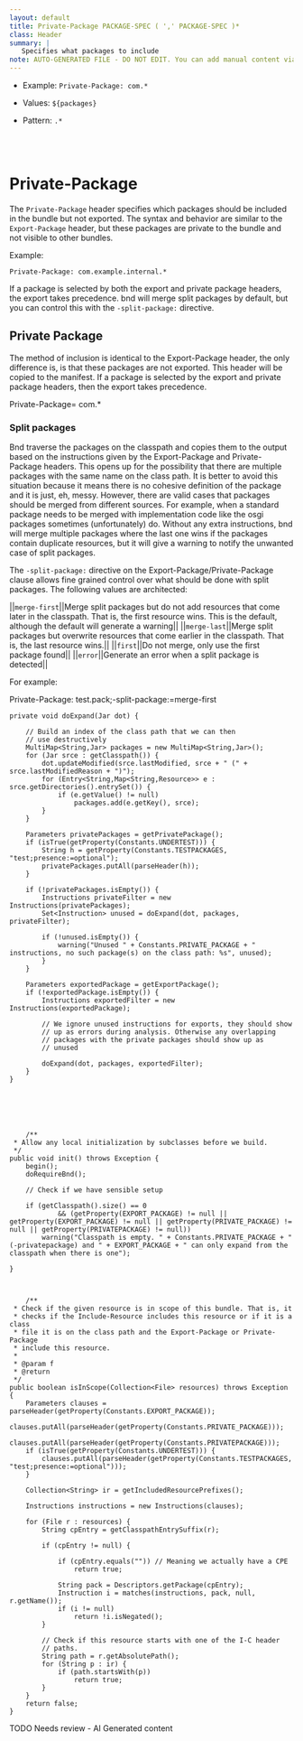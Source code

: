 ```yaml
---
layout: default
title: Private-Package PACKAGE-SPEC ( ',' PACKAGE-SPEC )*
class: Header
summary: |
   Specifies what packages to include
note: AUTO-GENERATED FILE - DO NOT EDIT. You can add manual content via same filename in ext folder. 
---
```


- Example: `Private-Package: com.*`

- Values: `${packages}`

- Pattern: `.*`

<!-- Manual content from: ext/private_package.md --><br /><br />

# Private-Package

The `Private-Package` header specifies which packages should be included in the bundle but not exported. The syntax and behavior are similar to the `Export-Package` header, but these packages are private to the bundle and not visible to other bundles.

Example:

```
Private-Package: com.example.internal.*
```

If a package is selected by both the export and private package headers, the export takes precedence. bnd will merge split packages by default, but you can control this with the `-split-package:` directive.

## Private Package
The method of inclusion is identical to the Export-Package header, the only difference is, is that these packages are not exported. This header will be copied to the manifest. If a package is selected by the export and private package headers, then the export takes precedence.

  Private-Package= com.*



### Split packages
Bnd traverse the packages on the classpath and copies them to the output based on the instructions given by the Export-Package and Private-Package headers. This opens up for the possibility that there are multiple packages with the same name on the class path. It is better to avoid this situation because it means there is no cohesive definition of the package and it is just, eh, messy. However, there are valid cases that packages should be merged from different sources. For example, when a standard package needs to be merged with implementation code like the osgi packages sometimes (unfortunately) do. Without any extra instructions, bnd will merge multiple packages where the last one wins if the packages contain duplicate resources, but it will give a warning to notify the unwanted case of split packages.

The `-split-package:` directive on the Export-Package/Private-Package clause allows fine grained control over what should be done with split packages. The following values are architected:

||<nobr>`merge-first`</nobr>||Merge split packages but do not add resources that come later in the classpath. That is, the first resource wins. This is the default, although the default will generate a warning||
||<nobr>`merge-last`</nobr>||Merge split packages but overwrite resources that come earlier in the classpath. That is, the last resource wins.||
||`first`||Do not merge, only use the first package found||
||`error`||Generate an error when a split package is detected||

For example:

  Private-Package: test.pack;-split-package:=merge-first






	private void doExpand(Jar dot) {

		// Build an index of the class path that we can then
		// use destructively
		MultiMap<String,Jar> packages = new MultiMap<String,Jar>();
		for (Jar srce : getClasspath()) {
			dot.updateModified(srce.lastModified, srce + " (" + srce.lastModifiedReason + ")");
			for (Entry<String,Map<String,Resource>> e : srce.getDirectories().entrySet()) {
				if (e.getValue() != null)
					packages.add(e.getKey(), srce);
			}
		}

		Parameters privatePackages = getPrivatePackage();
		if (isTrue(getProperty(Constants.UNDERTEST))) {
			String h = getProperty(Constants.TESTPACKAGES, "test;presence:=optional");
			privatePackages.putAll(parseHeader(h));
		}

		if (!privatePackages.isEmpty()) {
			Instructions privateFilter = new Instructions(privatePackages);
			Set<Instruction> unused = doExpand(dot, packages, privateFilter);

			if (!unused.isEmpty()) {
				warning("Unused " + Constants.PRIVATE_PACKAGE + " instructions, no such package(s) on the class path: %s", unused);
			}
		}

		Parameters exportedPackage = getExportPackage();
		if (!exportedPackage.isEmpty()) {
			Instructions exportedFilter = new Instructions(exportedPackage);

			// We ignore unused instructions for exports, they should show
			// up as errors during analysis. Otherwise any overlapping
			// packages with the private packages should show up as
			// unused

			doExpand(dot, packages, exportedFilter);
		}
	}

	
	
	
	
	
		/**
	 * Allow any local initialization by subclasses before we build.
	 */
	public void init() throws Exception {
		begin();
		doRequireBnd();

		// Check if we have sensible setup

		if (getClasspath().size() == 0
				&& (getProperty(EXPORT_PACKAGE) != null || getProperty(EXPORT_PACKAGE) != null || getProperty(PRIVATE_PACKAGE) != null || getProperty(PRIVATEPACKAGE) != null))
			warning("Classpath is empty. " + Constants.PRIVATE_PACKAGE + " (-privatepackage) and " + EXPORT_PACKAGE + " can only expand from the classpath when there is one");

	}
	
	
	
		/**
	 * Check if the given resource is in scope of this bundle. That is, it
	 * checks if the Include-Resource includes this resource or if it is a class
	 * file it is on the class path and the Export-Package or Private-Package
	 * include this resource.
	 *
	 * @param f
	 * @return
	 */
	public boolean isInScope(Collection<File> resources) throws Exception {
		Parameters clauses = parseHeader(getProperty(Constants.EXPORT_PACKAGE));
		clauses.putAll(parseHeader(getProperty(Constants.PRIVATE_PACKAGE)));
		clauses.putAll(parseHeader(getProperty(Constants.PRIVATEPACKAGE)));
		if (isTrue(getProperty(Constants.UNDERTEST))) {
			clauses.putAll(parseHeader(getProperty(Constants.TESTPACKAGES, "test;presence:=optional")));
		}

		Collection<String> ir = getIncludedResourcePrefixes();

		Instructions instructions = new Instructions(clauses);

		for (File r : resources) {
			String cpEntry = getClasspathEntrySuffix(r);

			if (cpEntry != null) {

				if (cpEntry.equals("")) // Meaning we actually have a CPE
					return true;

				String pack = Descriptors.getPackage(cpEntry);
				Instruction i = matches(instructions, pack, null, r.getName());
				if (i != null)
					return !i.isNegated();
			}

			// Check if this resource starts with one of the I-C header
			// paths.
			String path = r.getAbsolutePath();
			for (String p : ir) {
				if (path.startsWith(p))
					return true;
			}
		}
		return false;
	}


TODO Needs review - AI Generated content
